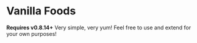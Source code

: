 # Vanilla Foods

**Requires v0.8.14+**
Very simple, very yum! Feel free to use and extend for your own purposes!
